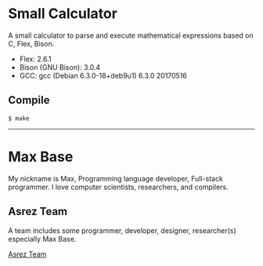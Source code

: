 # Small Calculator

A small calculator to parse and execute mathematical expressions based on C, Flex, Bison.

- Flex: 2.6.1
- Bison (GNU Bison): 3.0.4
- GCC: gcc (Debian 6.3.0-18+deb9u1) 6.3.0 20170516

## Compile

```
$ make
```
---------

# Max Base

My nickname is Max, Programming language developer, Full-stack programmer. I love computer scientists, researchers, and compilers.

## Asrez Team

A team includes some programmer, developer, designer, researcher(s) especially Max Base.

[Asrez Team](https://www.asrez.com/)
